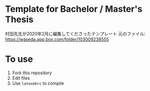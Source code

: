 # Template for Bachelor / Master's Thesis

村田先生が2020年2月に編集してくださったテンプレート
元のファイル: https://waseda.app.box.com/folder/103009238555

# To use
1. Fork this repository
2. Edit files
3. Use `latexmkrc` to compile
